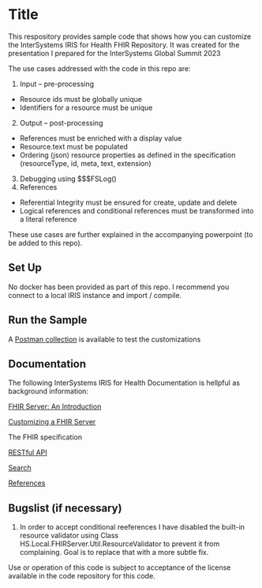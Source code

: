 # Title
This respository provides sample code that shows how you can customize the InterSystems IRIS for Health FHIR Repository.
It was created for the presentation I prepared for the InterSystems Global Summit 2023

The use cases addressed with the code in this repo are:

1. Input – pre-processing
- Resource ids must be globally unique
- Identifiers for a resource must be unique
2. Output – post-processing
- References must be enriched with a display value
- Resource.text must be populated
- Ordering (json) resource properties as defined in the specification (resourceType, id, meta, text, extension)
3. Debugging using $$$FSLog()
4. References
- Referential Integrity must be ensured for  create, update and delete
- Logical references and conditional references must be transformed into a literal reference


These use cases are further explained in the accompanying powerpoint (to be added to this repo).

## Set Up
No docker has been provided as part of this repo. I recommend you connect to a local IRIS instance and import / compile.

## Run the Sample
A [Postman collection](https://github.com/intersystems/SamplesCustomizingYourFHIRRepo/blob/2718e8db7973206cacbb4ffdd2c05e91e5d033b3/My%20Customized%20FHIR%20Server.postman_collection.json) is available to test the customizations

## Documentation
The following InterSystems IRIS for Health Documentation is hellpful as background information:

[FHIR Server: An Introduction](https://docs.intersystems.com/irisforhealth20231/csp/docbook/Doc.View.cls?KEY=HXFHIR_server_intro)

[Customizing a FHIR Server](https://docs.intersystems.com/irisforhealth20231/csp/docbook/DocBook.UI.Page.cls?KEY=HXFHIR_server_customize_arch)

The FHIR specification

[RESTful API](https://hl7.org/fhir/R4/http.html)

[Search](https://hl7.org/fhir/R4/search.html)

[References](https://hl7.org/fhir/R4/references.html)

## Bugslist (if necessary)
1. In order to accept conditional reeferences I have disabled the built-in resource validator using Class HS.Local.FHIRServer.Util.ResourceValidator to prevent it from complaining. Goal is to replace that with a more subtle fix. 

Use or operation of this code is subject to acceptance of the license available in the code repository for this code.

